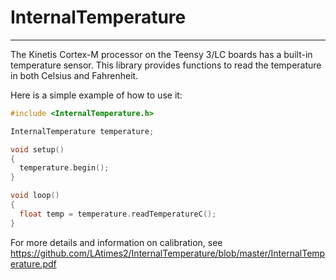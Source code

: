 # InternalTemperature

---
The Kinetis Cortex-M processor on the Teensy 3/LC boards has a built-in temperature sensor. This library provides functions to read the temperature in both Celsius and Fahrenheit.

Here is a simple example of how to use it:
```c++
#include <InternalTemperature.h>

InternalTemperature temperature;

void setup()
{
  temperature.begin();
}

void loop()
{
  float temp = temperature.readTemperatureC();
}
```

For more details and information on calibration, see
https://github.com/LAtimes2/InternalTemperature/blob/master/InternalTemperature.pdf 
